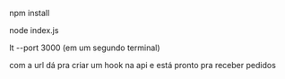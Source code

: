 npm install

node index.js

lt --port 3000 (em um segundo terminal)

com a url dá pra criar um hook na api e está pronto pra receber pedidos
